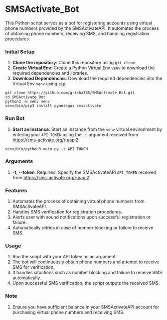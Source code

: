 # SMSActivate_Bot
This Python script serves as a bot for registering accounts using virtual phone numbers provided by the SMSActivateAPI. It automates the process of obtaining phone numbers, receiving SMS, and handling registration procedures.
### Initial Setup

1. **Clone the repository**: Clone this repository using `git clone`.
2. **Create Virtual Env**: Create a Python Virtual Env `venv` to download the required dependencies and libraries.
3. **Download Dependencies**: Download the required dependencies into the Virtual Env `venv` using `pip`.

```shell
git clone https://github.com/grisha765/SMSActivate_Bot.git
cd SMSActivate_Bot
python3 -m venv venv
venv/bin/pip3 install pyautogui smsactivate
```

### Run Bot

1. **Start an Instance**: Start an instance from the `venv` virtual environment by entering your `API_TOKEN` using the `-t` argument received from https://sms-activate.org/ru/api2.

```shell
venv/bin/python3 main.py -t API_TOKEN
```

### Arguments

1. **-t, --token**: Required. Specify the SMSActivateAPI `API_TOKEN` received from https://sms-activate.org/ru/api2.

### Features

1. Automates the process of obtaining virtual phone numbers from SMSActivateAPI.
2. Handles SMS verification for registration procedures.
3. Alerts user with sound notifications upon successful registration or failure.
4. Automatically retries in case of number blocking or failure to receive SMS.

### Usage

1. Run the script with your API token as an argument.
2. The bot will continuously obtain phone numbers and attempt to receive SMS for verification.
3. It handles situations such as number blocking and failure to receive SMS automatically.
4. Upon successful SMS verification, the script outputs the received SMS.

### Note

1. Ensure you have sufficient balance in your SMSActivateAPI account for purchasing virtual phone numbers and receiving SMS.
